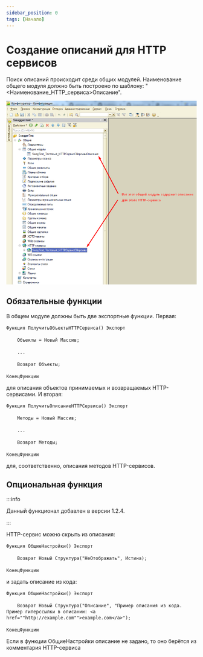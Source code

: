 ```yaml
---
sidebar_position: 0
tags: [Начало]
---
```


# Создание описаний для HTTP сервисов

Поиск описаний происходит среди общих модулей. Наименование общего модуля должно быть построено по шаблону: "&lt;Наименование_HTTP_сервиса&gt;Описание".

![image](../../static/img/description.png)

## Обязательные функции

В общем модуле должны быть две экспортные функции. Первая:
```bsl
Функция ПолучитьОбъектыHTTPСервиса() Экспорт

	Объекты = Новый Массив;
	
	...

	Возврат Объекты;

КонецФункции
```
для описания объектов принимаемых и возвращаемых HTTP-сервисами. И вторая:
```bsl
Функция ПолучитьОписаниеHTTPСервиса() Экспорт
	
	Методы = Новый Массив;

	...

	Возврат Методы;

КонецФункции
```
для, соответственно, описания методов HTTP-сервисов.

## Опциональная функция

:::info

Данный функционал добавлен в версии 1.2.4.

:::

HTTP-сервис можно скрыть из описания:

```bsl
Функция ОбщиеНастройки() Экспорт

	Возврат Новый Структура("НеОтображать", Истина);

КонецФункции
```

и задать описание из кода:

```bsl
Функция ОбщиеНастройки() Экспорт

	Возврат Новый Структура("Описание", "Пример описания из кода. Пример гиперссылки в описании: <a href=""http://example.com"">example.com</a>");

КонецФункции
```

Если в функции ОбщиеНастройки описание не задано, то оно берётся из комментария HTTP-сервиса
